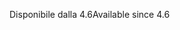 <span data-ttu-id="a0fdb-101">Disponibile dalla 4.6</span><span class="sxs-lookup"><span data-stu-id="a0fdb-101">Available since 4.6</span></span>